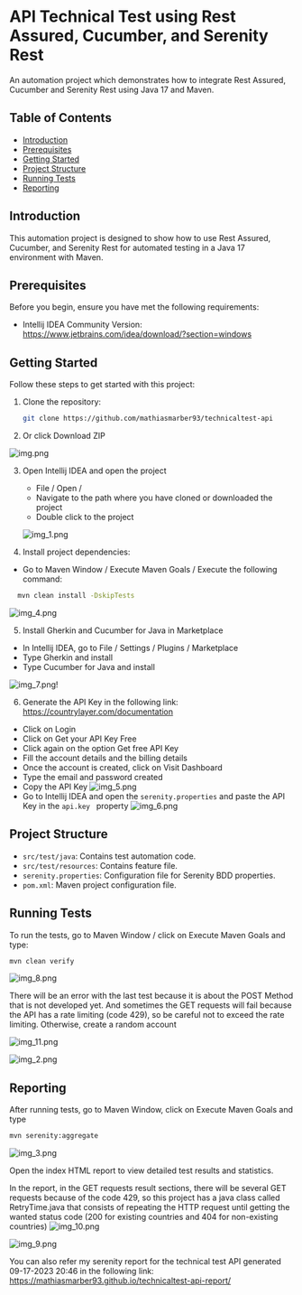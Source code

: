 # API Technical Test using Rest Assured, Cucumber, and Serenity Rest
An automation project which demonstrates how to integrate Rest Assured, Cucumber and Serenity Rest using Java 17 and Maven.

## Table of Contents
- [Introduction](#introduction)
- [Prerequisites](#prerequisites)
- [Getting Started](#getting-started)
- [Project Structure](#project-structure)
- [Running Tests](#running-tests)
- [Reporting](#reporting)

## Introduction
This automation project is designed to show how to use Rest Assured, Cucumber, and Serenity Rest for automated testing in a Java 17 environment with Maven.

## Prerequisites
Before you begin, ensure you have met the following requirements:
- Intellij IDEA Community Version: https://www.jetbrains.com/idea/download/?section=windows

## Getting Started
Follow these steps to get started with this project:

1. Clone the repository:
   ```bash
   git clone https://github.com/mathiasmarber93/technicaltest-api
   ```
   
2. Or click Download ZIP

![img.png](img/img.png)

3. Open Intellij IDEA and open the project

   - File / Open /
   - Navigate to the path where you have cloned or downloaded the project
   - Double click to the project
   
   ![img_1.png](img/img_1.png)
   

4. Install project dependencies:

- Go to Maven Window / Execute Maven Goals / Execute the following command:
   
 ```bash
   mvn clean install -DskipTests 
   ```
![img_4.png](img/img_4.png)

5. Install Gherkin and Cucumber for Java in Marketplace
- In Intellij IDEA, go to File / Settings / Plugins / Marketplace
- Type Gherkin and install
- Type Cucumber for Java and install

![img_7.png](img/img_7.png)!

6. Generate the API Key in the following link: https://countrylayer.com/documentation
- Click on Login
- Click on Get your API Key Free
- Click again on the option Get free API Key
- Fill the account details and the billing details
- Once the account is created, click on Visit Dashboard
- Type the email and password created
- Copy the API Key
![img_5.png](img/img_5.png)
- Go to Intellij IDEA and open the ```serenity.properties``` and paste the API Key in the  ```api.key ``` property
![img_6.png](img/img_6.png)

## Project Structure
- `src/test/java`: Contains test automation code.
- `src/test/resources`: Contains feature file.
- `serenity.properties`: Configuration file for Serenity BDD properties.
- `pom.xml`: Maven project configuration file.

## Running Tests
To run the tests, go to Maven Window / click on Execute Maven Goals and type:
```bash
mvn clean verify
```
![img_8.png](img/img_8.png)

There will be an error with the last test because it is about the POST Method that is not developed yet.
And sometimes the GET requests will fail because the API has a rate limiting (code 429), so be careful not to exceed the rate limiting. Otherwise, create a random account

![img_11.png](img/img_11.png)

![img_2.png](img/img_2.png)

## Reporting
After running tests, go to Maven Window, click on Execute Maven Goals and type
```bash
mvn serenity:aggregate
```
![img_3.png](img/img_3.png)

Open the index HTML report to view detailed test results and statistics.

In the report, in the GET requests result sections, there will be several GET requests because of the code 429, so this project has a java class called RetryTime.java that consists of repeating the HTTP request until getting the wanted status code (200 for existing countries and 404 for non-existing countries)
![img_10.png](img/img_10.png)

![img_9.png](img/img_9.png)

You can also refer my serenity report for the technical test API generated 09-17-2023 20:46 in the following link:
https://mathiasmarber93.github.io/technicaltest-api-report/
